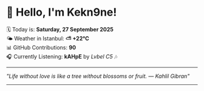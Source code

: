 # 👋 Hello, I'm Kekn9ne!

🗓️ Today is: **Saturday, 27 September 2025**  
🌤️ Weather in Istanbul: **⛅️  +22°C**  
📊 GitHub Contributions: **90**  
🎧 Currently Listening: **kAHpE** by *Lvbel C5* 🎶

---

_"Life without love is like a tree without blossoms or fruit. — *Kahlil Gibran*"_

---
